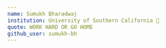 ```yaml
---
name: Sumukh Bharadwaj
institution: University of Southern California 🚩 
quote: WORK HARD OR GO HOME
github_user: sumukh-bh
---
```

